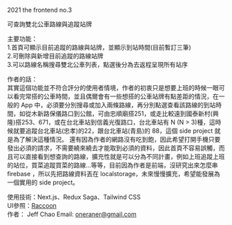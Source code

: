 2021 the frontend no.3

可查詢雙北公車路線與追蹤站牌

主要功能：<br>
1.首頁可顯示目前追蹤的路線與站牌，並顯示到站時間(目前暫訂三筆)<br>
2.可刪除與新增目前追蹤的路線站牌<br>
3.可以路線名稱搜尋雙北公車列表，點選後分為去返程呈現所有站序<br>

作者的話：<br>
    其實這個功能並不符合評分的使用者情境，作者的初衷只是想要上班的時候一眼可以看完常搭的公車時間，並且偶爾會有一些想搭的公車站牌有點差距的情況，在一般的 App 中，必須要分別搜尋或加入兩條路線，再分別點選查看該路線的到站時間，如從木新路保儀路口到公館，可由忠順廟搭251，或走比較遠到國泰新村(興隆)搭253、671，或在台北車站到信義光復路口，台北車站有 N (N > 3)種，這時候就要追蹤台北車站(忠孝)的22，跟台北車站(青島)的 88，這個 side project 就是為了解決這種情況。
    還有因為作者的網路沒有吃到飽，因此希望打開手機只要發出必須的請求，不需要繞來繞去才能取到必須的資料，因此首頁不容易誤觸，而且可以直接看到想查詢的路線，擴充性就是可以分為不同計畫，例如上班追蹤上班的站位，買菜追蹤買菜的路線...等等，目前因為作者是前端，沒研究出來怎麼串 firebase ，所以先把路線資料丟在 localstorage，未來慢慢擴充，希望能發展為一個實用的 side project。


 使用技術：Next.js、Redux Saga、Tailwind CSS <br>
 UI參照：<a href="https://2021.thef2e.com/users/6296427084285739998">Raccoon</a><br>
 作者： Jeff Chao Email: oneraner@gmail.com
